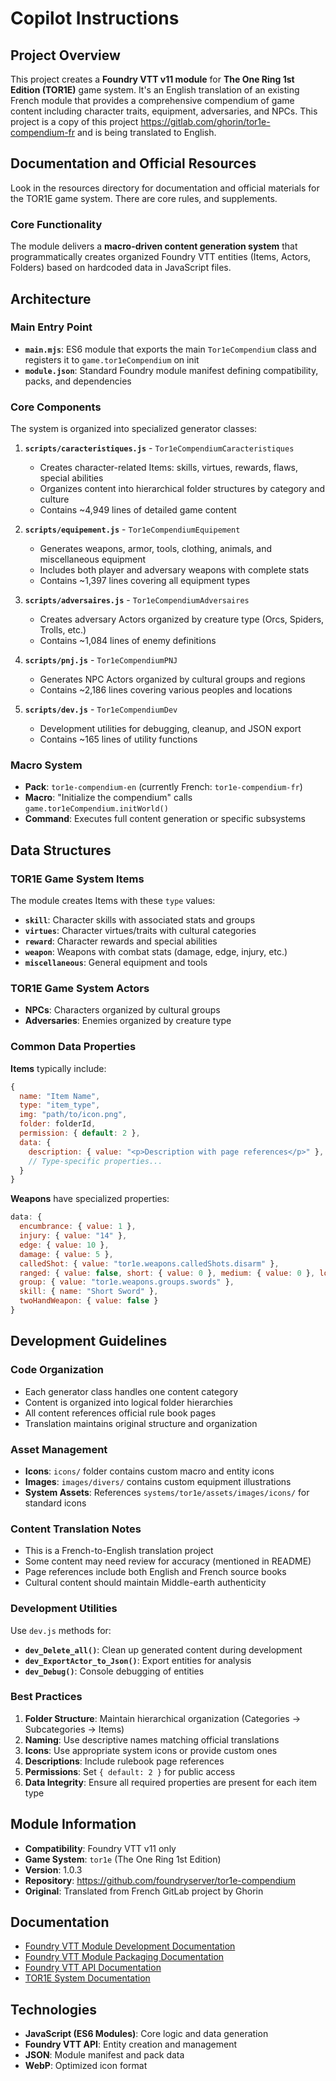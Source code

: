 # Copilot Instructions

## Project Overview

This project creates a **Foundry VTT v11 module** for **The One Ring 1st Edition (TOR1E)** game system. It's an English translation of an existing French module that provides a comprehensive compendium of game content including character traits, equipment, adversaries, and NPCs. This project is a copy of this project https://gitlab.com/ghorin/tor1e-compendium-fr and is being translated to English.

## Documentation and Official Resources

Look in the resources directory for documentation and official materials for the TOR1E game system. There are core rules, and supplements.

### Core Functionality

The module delivers a **macro-driven content generation system** that programmatically creates organized Foundry VTT entities (Items, Actors, Folders) based on hardcoded data in JavaScript files.

## Architecture

### Main Entry Point

- **`main.mjs`**: ES6 module that exports the main `Tor1eCompendium` class and registers it to `game.tor1eCompendium` on init
- **`module.json`**: Standard Foundry module manifest defining compatibility, packs, and dependencies

### Core Components

The system is organized into specialized generator classes:

1. **`scripts/caracteristiques.js`** - `Tor1eCompendiumCaracteristiques`

   - Creates character-related Items: skills, virtues, rewards, flaws, special abilities
   - Organizes content into hierarchical folder structures by category and culture
   - Contains ~4,949 lines of detailed game content

2. **`scripts/equipement.js`** - `Tor1eCompendiumEquipement`

   - Generates weapons, armor, tools, clothing, animals, and miscellaneous equipment
   - Includes both player and adversary weapons with complete stats
   - Contains ~1,397 lines covering all equipment types

3. **`scripts/adversaires.js`** - `Tor1eCompendiumAdversaires`

   - Creates adversary Actors organized by creature type (Orcs, Spiders, Trolls, etc.)
   - Contains ~1,084 lines of enemy definitions

4. **`scripts/pnj.js`** - `Tor1eCompendiumPNJ`

   - Generates NPC Actors organized by cultural groups and regions
   - Contains ~2,186 lines covering various peoples and locations

5. **`scripts/dev.js`** - `Tor1eCompendiumDev`
   - Development utilities for debugging, cleanup, and JSON export
   - Contains ~165 lines of utility functions

### Macro System

- **Pack**: `tor1e-compendium-en` (currently French: `tor1e-compendium-fr`)
- **Macro**: "Initialize the compendium" calls `game.tor1eCompendium.initWorld()`
- **Command**: Executes full content generation or specific subsystems

## Data Structures

### TOR1E Game System Items

The module creates Items with these `type` values:

- **`skill`**: Character skills with associated stats and groups
- **`virtues`**: Character virtues/traits with cultural categories
- **`reward`**: Character rewards and special abilities
- **`weapon`**: Weapons with combat stats (damage, edge, injury, etc.)
- **`miscellaneous`**: General equipment and tools

### TOR1E Game System Actors

- **NPCs**: Characters organized by cultural groups
- **Adversaries**: Enemies organized by creature type

### Common Data Properties

**Items** typically include:

```javascript
{
  name: "Item Name",
  type: "item_type",
  img: "path/to/icon.png",
  folder: folderId,
  permission: { default: 2 },
  data: {
    description: { value: "<p>Description with page references</p>" },
    // Type-specific properties...
  }
}
```

**Weapons** have specialized properties:

```javascript
data: {
  encumbrance: { value: 1 },
  injury: { value: "14" },
  edge: { value: 10 },
  damage: { value: 5 },
  calledShot: { value: "tor1e.weapons.calledShots.disarm" },
  ranged: { value: false, short: { value: 0 }, medium: { value: 0 }, long: { value: 0 } },
  group: { value: "tor1e.weapons.groups.swords" },
  skill: { name: "Short Sword" },
  twoHandWeapon: { value: false }
}
```

## Development Guidelines

### Code Organization

- Each generator class handles one content category
- Content is organized into logical folder hierarchies
- All content references official rule book pages
- Translation maintains original structure and organization

### Asset Management

- **Icons**: `icons/` folder contains custom macro and entity icons
- **Images**: `images/divers/` contains custom equipment illustrations
- **System Assets**: References `systems/tor1e/assets/images/icons/` for standard icons

### Content Translation Notes

- This is a French-to-English translation project
- Some content may need review for accuracy (mentioned in README)
- Page references include both English and French source books
- Cultural content should maintain Middle-earth authenticity

### Development Utilities

Use `dev.js` methods for:

- **`dev_Delete_all()`**: Clean up generated content during development
- **`dev_ExportActor_to_Json()`**: Export entities for analysis
- **`dev_Debug()`**: Console debugging of entities

### Best Practices

1. **Folder Structure**: Maintain hierarchical organization (Categories → Subcategories → Items)
2. **Naming**: Use descriptive names matching official translations
3. **Icons**: Use appropriate system icons or provide custom ones
4. **Descriptions**: Include rulebook page references
5. **Permissions**: Set `{ default: 2 }` for public access
6. **Data Integrity**: Ensure all required properties are present for each item type

## Module Information

- **Compatibility**: Foundry VTT v11 only
- **Game System**: `tor1e` (The One Ring 1st Edition)
- **Version**: 1.0.3
- **Repository**: https://github.com/foundryserver/tor1e-compendium
- **Original**: Translated from French GitLab project by Ghorin

## Documentation

- [Foundry VTT Module Development Documentation](https://foundryvtt.com/article/module-development/)
- [Foundry VTT Module Packaging Documentation](https://foundryvtt.com/article/package-management/)
- [Foundry VTT API Documentation](https://foundryvtt.com/api/v11/)
- [TOR1E System Documentation](https://github.com/gregthompson27/tor1e-foundry-vtt)

## Technologies

- **JavaScript (ES6 Modules)**: Core logic and data generation
- **Foundry VTT API**: Entity creation and management
- **JSON**: Module manifest and pack data
- **WebP**: Optimized icon format
